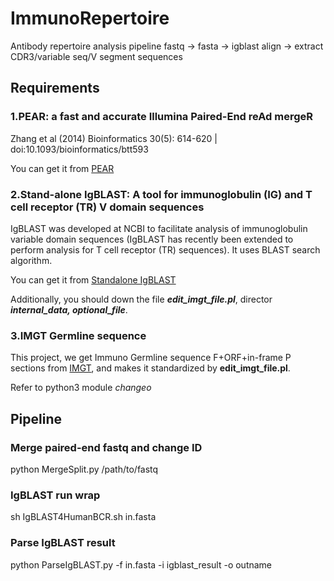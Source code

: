 # ImmunoRepertoire
Antibody repertoire analysis pipeline
fastq -> fasta -> igblast align -> extract CDR3/variable seq/V segment sequences

## Requirements

### 1.PEAR: a fast and accurate Illumina Paired-End reAd mergeR

Zhang et al (2014) Bioinformatics 30(5): 614-620 | doi:10.1093/bioinformatics/btt593

You can get it from [PEAR](https://sco.h-its.org/exelixis/web/software/pear/)


### 2.Stand-alone IgBLAST: A tool for immunoglobulin (IG) and T cell receptor (TR) V domain sequences

IgBLAST was developed at NCBI to facilitate analysis of immunoglobulin variable domain sequences (IgBLAST has recently been extended to perform analysis for T cell receptor (TR) sequences). It uses BLAST search algorithm.

You can get it from [Standalone IgBLAST](ftp://ftp.ncbi.nih.gov/blast/executables/igblast/release/)

Additionally, you should down the file ***edit_imgt_file.pl***, director ***internal_data, optional_file***.


### 3.IMGT Germline sequence

This project, we get Immuno Germline sequence F+ORF+in-frame P sections from [IMGT](http://www.imgt.org/vquest/refseqh.html), and makes it standardized by **edit_imgt_file.pl**.

Refer to python3 module *changeo*

## Pipeline

### Merge paired-end fastq and change ID

python MergeSplit.py /path/to/fastq

### IgBLAST run wrap

sh IgBLAST4HumanBCR.sh in.fasta

### Parse IgBLAST result

python ParseIgBLAST.py -f in.fasta -i igblast_result -o outname

